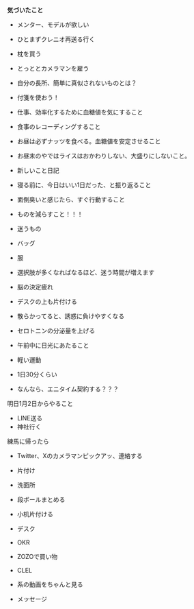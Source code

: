 **気づいたこと**

  

- メンター、モデルが欲しい
- ひとまずクレニオ再送る行く
- 枕を買う
- とっととカメラマンを雇う
- 自分の長所、簡単に真似されないものとは？
- 付箋を使おう！
- 仕事、効率化するために血糖値を気にすること

- 食事のレコーディングすること
- お昼は必ずナッツを食べる。血糖値を安定させること
- お昼末のやではライスはおかわりしない、大盛りにしないこと。

- 新しいこと日記
- 寝る前に、今日はいい1日だった、と振り返ること
- 面倒臭いと感じたら、すぐ行動すること
- ものを減らすこと！！！

- 迷うもの

- バッグ
- 服

- 選択肢が多くなればなるほど、迷う時間が増えます
- 脳の決定疲れ

- デスクの上も片付ける

- 散らかってると、誘惑に負けやすくなる

- セロトニンの分泌量を上げる

- 午前中に日光にあたること
- 軽い運動

- 1日30分くらい
- なんなら、エニタイム契約する？？？

  

  

  

明日1月2日からやること

  

- LINE送る
- 神社行く

  

練馬に帰ったら

- Twitter、Xのカメラマンピックアッ、連絡する
- 片付け

- 洗面所
- 段ボールまとめる
- 小机片付ける
- デスク

- OKR
- ZOZOで買い物

- CLEL

- 系の動画をちゃんと見る

- メッセージ